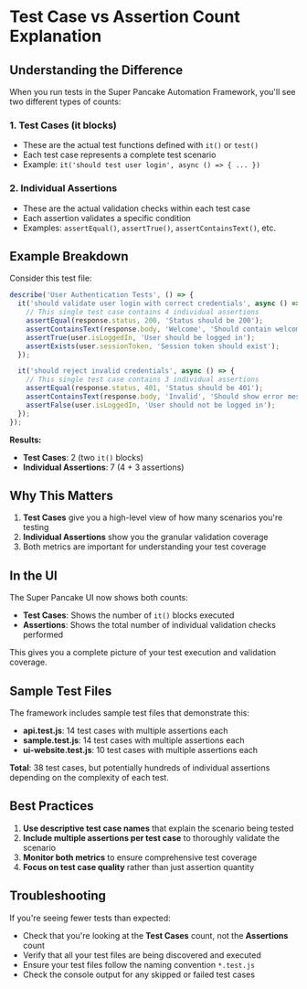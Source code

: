 # Test Case vs Assertion Count Explanation

## Understanding the Difference

When you run tests in the Super Pancake Automation Framework, you'll see two different types of counts:

### 1. Test Cases (it blocks)
- These are the actual test functions defined with `it()` or `test()`
- Each test case represents a complete test scenario
- Example: `it('should test user login', async () => { ... })`

### 2. Individual Assertions
- These are the actual validation checks within each test case
- Each assertion validates a specific condition
- Examples: `assertEqual()`, `assertTrue()`, `assertContainsText()`, etc.

## Example Breakdown

Consider this test file:

```javascript
describe('User Authentication Tests', () => {
  it('should validate user login with correct credentials', async () => {
    // This single test case contains 4 individual assertions
    assertEqual(response.status, 200, 'Status should be 200');
    assertContainsText(response.body, 'Welcome', 'Should contain welcome message');
    assertTrue(user.isLoggedIn, 'User should be logged in');
    assertExists(user.sessionToken, 'Session token should exist');
  });

  it('should reject invalid credentials', async () => {
    // This single test case contains 3 individual assertions
    assertEqual(response.status, 401, 'Status should be 401');
    assertContainsText(response.body, 'Invalid', 'Should show error message');
    assertFalse(user.isLoggedIn, 'User should not be logged in');
  });
});
```

**Results:**
- **Test Cases**: 2 (two `it()` blocks)
- **Individual Assertions**: 7 (4 + 3 assertions)

## Why This Matters

1. **Test Cases** give you a high-level view of how many scenarios you're testing
2. **Individual Assertions** show you the granular validation coverage
3. Both metrics are important for understanding your test coverage

## In the UI

The Super Pancake UI now shows both counts:

- **Test Cases**: Shows the number of `it()` blocks executed
- **Assertions**: Shows the total number of individual validation checks performed

This gives you a complete picture of your test execution and validation coverage.

## Sample Test Files

The framework includes sample test files that demonstrate this:

- **api.test.js**: 14 test cases with multiple assertions each
- **sample.test.js**: 14 test cases with multiple assertions each  
- **ui-website.test.js**: 10 test cases with multiple assertions each

**Total**: 38 test cases, but potentially hundreds of individual assertions depending on the complexity of each test.

## Best Practices

1. **Use descriptive test case names** that explain the scenario being tested
2. **Include multiple assertions per test case** to thoroughly validate the scenario
3. **Monitor both metrics** to ensure comprehensive test coverage
4. **Focus on test case quality** rather than just assertion quantity

## Troubleshooting

If you're seeing fewer tests than expected:
- Check that you're looking at the **Test Cases** count, not the **Assertions** count
- Verify that all your test files are being discovered and executed
- Ensure your test files follow the naming convention `*.test.js`
- Check the console output for any skipped or failed test cases 